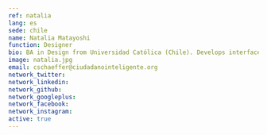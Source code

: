 ```yaml
---
ref: natalia
lang: es
sede: chile
name: Natalia Matayoshi 
function: Designer
bio: BA in Design from Universidad Católica (Chile). Develops interfaces. Cultural hybrid, passionate about new technologies, music and coffee. 
image: natalia.jpg
email: cschaeffer@ciudadanointeligente.org
network_twitter:
network_linkedin:
network_github:
network_googleplus:
network_facebook:
network_instagram:
active: true
---
```

